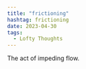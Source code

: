 ```yaml
---
title: "frictioning"
hashtag: frictioning
date: 2023-04-30
tags:
  - Lofty Thoughts
---
```

The act of impeding flow.
